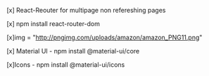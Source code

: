 [x] React-Reouter for multipage non refereshing pages

[x] npm install react-router-dom

[x]img = "http://pngimg.com/uploads/amazon/amazon_PNG11.png"

[x] Material UI -  npm install @material-ui/core

[x]Icons - npm install @material-ui/icons